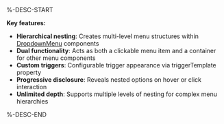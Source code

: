 %-DESC-START

**Key features:**
- **Hierarchical nesting**: Creates multi-level menu structures within [DropdownMenu](/components/DropdownMenu) components
- **Dual functionality**: Acts as both a clickable menu item and a container for other menu components
- **Custom triggers**: Configurable trigger appearance via triggerTemplate property
- **Progressive disclosure**: Reveals nested options on hover or click interaction
- **Unlimited depth**: Supports multiple levels of nesting for complex menu hierarchies

%-DESC-END
